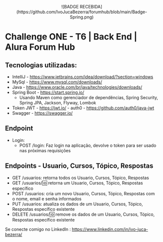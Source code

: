 <div align="center">
 ![BADGE RECEBIDA](https://github.com/IvoJucaBezerra/forumhub/blob/main/Badge-Spring.png)
 </div>


# Challenge ONE - T6 | Back End | Alura Forum Hub

## Tecnologias utilizadas:
* IntelliJ - https://www.jetbrains.com/idea/download/?section=windows
* MySql - https://www.mysql.com/downloads/
* Java - https://www.oracle.com/br/java/technologies/downloads/
* Spring Boot - https://start.spring.io/
  - Usando Maven como gerenciador de dependências, Spring Security, Spring JPA, Jackson, Flyway, Lombok
* Token JWT - https://jwt.io/ - auth0 - https://github.com/auth0/java-jwt
* Swagger - https://swagger.io/

## Endpoint
* Login:
  * POST /login: Faz login na aplicação, devolve o token para ser usado nas próximas requisições
 
## Endpoints - Usuario, Cursos, Tópico, Respostas
  - GET /usuarios: retorna todos os Usuario, Cursos, Tópico, Respostas
  - GET /usuarios/:id: retorna um Usuario, Cursos, Tópico, Respostas específico
  - POST /usuarios: cria um novo Usuario, Cursos, Tópico, Respostas com o nome, email e senha informados
  - PUT /usuarios: atualiza os dados de um Usuario, Cursos, Tópico, Respostas específico existente
  - DELETE /usuarios/:id: remove os dados de um Usuario, Cursos, Tópico, Respostas específico existente

Se conecte comigo no LinkedIn : https://www.linkedin.com/in/ivo-juca-bezerra/
